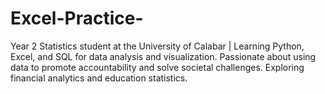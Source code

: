 # Excel-Practice-
Year 2 Statistics student at the University of Calabar | Learning Python, Excel, and SQL for data analysis and visualization. Passionate about using data to promote accountability and solve societal challenges. Exploring financial analytics and education statistics.
